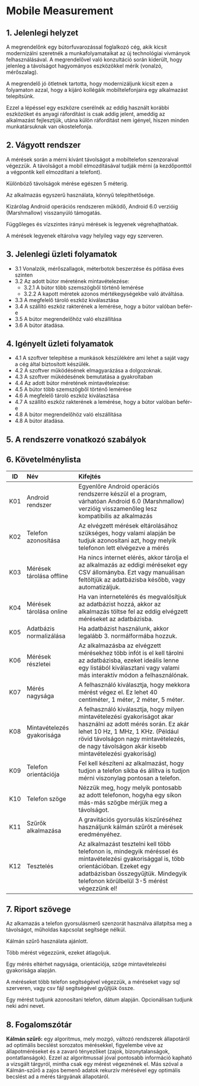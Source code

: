 # Mobile Measurement

## 1. Jelenlegi helyzet
A megrendelőnk egy bútorfuvarozással foglalkozó cég, akik kicsit modernizálni szeretnék a munkafolyamataikat az új technológiai vívmányok felhasználásával. A megrendelővel való konzultáció során kiderült, hogy jelenleg a távolságot hagyományos eszközökkel mérik (vonalzó, mérőszalag). 

A megrendelő jó ötletnek tartotta, hogy modernizáljunk kicsit ezen a folyamaton azzal, hogy a kijáró kollégáik mobiltelefonjaira egy alkalmazást telepítsünk.

Ezzel a lépéssel egy eszközre cserélnék az eddig használt korábbi eszközöket és anyagi ráfordítást is csak addig jelent, ameddig az alkalmazást fejlesztjük, utána külön ráfordítást nem igényel, hiszen minden munkatársuknak van okostelefonja.


## 2. Vágyott rendszer
A mérések során a mérni kívánt távolságot a mobiltelefon szenzoraival végezzük. A távolságot a mobil elmozdításával tudják mérni (a kezdőponttól a végpontik kell elmozdítani a telefont).

Különböző távolságok mérése egészen 5 méterig.

Az alkalmazás egyszerű használata, könnyű telepíthetősége.

Kizárólag Android operációs rendszeren működő, Android 6.0 verzióig (Marshmallow) visszanyúló támogatás.

Függőleges és vízszintes irányú mérések is legyenek végrehajthatóak.

A mérések legyenek eltárolva vagy helyileg vagy egy szerveren.


## 3. Jelenlegi üzleti folyamatok
* 3.1 Vonalzók, mérőszallagok, méterbotok beszerzése és pótlása éves szinten
* 3.2 Az adott bútor méretének mintavételezése:
     * 3.2.1 A bútor több szemszögből történő lemérése
     * 3.2.2 A kapott méretek azonos mértékegységekbe való átváltása.
* 3.3 A megfelelő tároló eszköz kiválasztása
* 3.4 A szállító eszköz rakterének a lemérése, hogy a bútor valóban befér-e
* 3.5 A bútor megrendelőhöz való elszállítása
* 3.6 A bútor átadása.

## 4. Igényelt üzleti folyamatok
* 4.1 A szoftver telepítése a munkások készülékére ami lehet a saját vagy a cég által biztosított készülék.
* 4.2 A szoftver működésének elmagyarázása a dolgozoknak.
* 4.3 A szoftver mükédésének bemutatása a gyakroltaban
* 4.4 Az adott bútor méretének mintavételezése:
* 4.5 A bútor több szemszögből történő lemérése
* 4.6 A megfelelő tároló eszköz kiválasztása
* 4.7 A szállító eszköz rakterének a lemérése, hogy a bútor valóban befér-e
* 4.8 A bútor megrendelőhöz való elszállítása
* 4.8 A bútor átadása.

## 5. A rendszerre vonatkozó szabályok


## 6. Követelménylista

| ID | Név | Kifejtés|
| :-: | :-- | :-- |
| K01 | Android rendszer | Egyenlőre Android operációs rendszerre készül el a program, várhatóan Android 6.0 (Marshmallow) verzióig visszamenőleg lesz kompatibilis az alkalmazás |
| K02 | Telefon azonosítása | Az elvégzett mérések eltárolásához szükséges, hogy valami alapján be tudjuk azonosítani azt, hogy melyik telefonon lett elvégezve a mérés|
| K03 | Mérések tárolása offline | Ha nincs internet elérés, akkor tárolja el az alkalmazás az eddigi méréseket egy CSV állományba. Ezt vagy manuálisan feltöltjük az adatbázisba később, vagy automatizáljuk.|
| K04 | Mérések tárolása online | Ha van internetelérés és megvalósítjuk az adatbázist hozzá, akkor az alkalmazás töltse fel az eddig elvégzett méréseket az adatbázisba. |
| K05 | Adatbázis normalizálása | Ha adatbázist használunk, akkor legalább 3. normálformába hozzuk. |
| K06 | Mérések részletei | Az alkalmazásba az elvégzett mérésekhez több infót is el kell tárolni az adatbázisba, ezeket ideális lenne egy listából kiválasztani vagy valami más interaktív módon a felhasználónak. |
| K07 | Mérés nagysága | A felhasználó kiválasztja, hogy mekkora mérést végez el. Ez lehet 40 centiméter, 1 méter, 2 méter, 5 méter. |
| K08 | Mintavételezés gyakorisága | A felhasználó kiválasztja, hogy milyen mintavételezési gyakoriságot akar használni az adott mérés során. Ez akár lehet 10 Hz, 1 MHz, 1 KHz. (Például rövid távolságon nagy mintavételezés, de nagy távolságon akár kisebb mintavételezési gyakoriság)  |
| K09 | Telefon orientációja | Fel kell készíteni az alkalmazást, hogy tudjon a telefon síkba és állítva is tudjon mérni viszonylag pontosan a telefon. |
| K10 | Telefon szöge | Nézzük meg, hogy melyik pontosabb az adott telefonon, hogyha egy síkon más-más szögbe mérjük meg a távolságot. |
| K11 | Szűrők alkalmazása | A gravitációs gyorsulás kiszűréséhez használjunk kálmán szűrőt a mérések eredményéhez. |
| K12 | Tesztelés | Az alkalmazást tesztelni kell több telefonon is, mindegyik méréssel és mintavételezési gyakorisággal is, több orientációban. Ezeket egy adatbázisban összegyűjtük. Mindegyik telefonon körülbelül 3-5 mérést végezzünk el! |

## 7. Riport szövege

Az alkamazás a telefon gyorsulásmerő szenzorát használva állatpítsa meg a távolságot, műholdas kapcsolat segítsége nélkül.

Kálmán szűrő használata ajánlott.

Több mérést végezzünk, ezeket átlagoljuk. 

Egy mérés eltérhet nagysága, orientációja, szöge mintavételezési gyakorisága alapján.

A méréseket több telefon segítségével végezzük, a méréseket vagy sql szerveren, vagy csv fájl segítségével gyűjtjük össze.

Egy mérést tudjunk azonosítani telefon, dátum alapján. Opcionálisan tudjunk neki adni nevet. 

## 8. Fogalomszótár

**Kálmán szűrő:** egy algoritmus, mely mozgó, változó rendszerek állapotáról ad optimális becslést sorozatos mérésekkel, figyelembe véve az állapotméréseket és a zavaró tényezőket (zajok, bizonytalanságok, pontatlanságok). Ezzel az algoritmussal jóval pontosabb információ kapható a vizsgált tárgyról, mintha csak egy mérést végeznének el. Más szóval a Kálmán-szűrő a zajos bemenő adatok rekurzív mérésével egy optimális becslést ad a mérés tárgyának állapotáról.